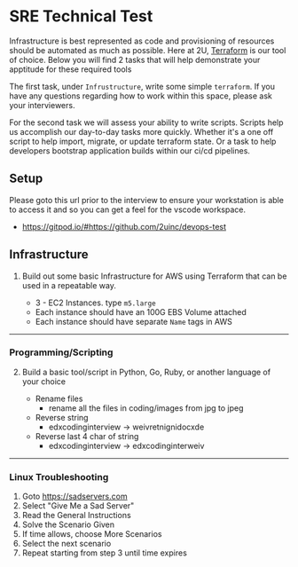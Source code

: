 # SRE Technical Test
Infrastructure is best represented as code and provisioning of resources should be automated as much as possible. Here at 2U, [Terraform](terraform.io) is our tool of choice. Below you will find 2 tasks that will help demonstrate your apptitude for these required tools

The first task, under `Infrustructure`, write some simple `terraform`. If you have any questions regarding how to work within this space, please ask your interviewers.

For the second task we will assess your ability to write scripts. Scripts help us accomplish our day-to-day tasks more quickly. Whether it's a one off script to help import, migrate, or update terraform state. Or a task to help developers bootstrap application builds within our ci/cd pipelines.

## Setup
Please goto this url prior to the interview to ensure your workstation is able to access it and so you can get a feel for the vscode workspace. 
* https://gitpod.io/#https://github.com/2uinc/devops-test

## Infrastructure

1. Build out some basic Infrastructure for AWS using Terraform that can be used in a repeatable way. 

    * 3 - EC2 Instances. type `m5.large`
    * Each instance should have an 100G EBS Volume attached
    * Each instance should have separate `Name` tags in AWS

----

### Programming/Scripting

2. Build a basic tool/script in Python, Go, Ruby, or another language of your choice

    * Rename files
        * rename all the files in coding/images from jpg to jpeg
    * Reverse string
        * edxcodinginterview -> weivretnignidocxde
    * Reverse last 4 char of string
        * edxcodinginterview -> edxcodinginterweiv
---

### Linux Troubleshooting
   
1. Goto https://sadservers.com
1. Select "Give Me a Sad Server"
1. Read the General Instructions
1. Solve the Scenario Given
1. If time allows, choose More Scenarios
1. Select the next scenario
1. Repeat starting from step 3 until time expires
   

